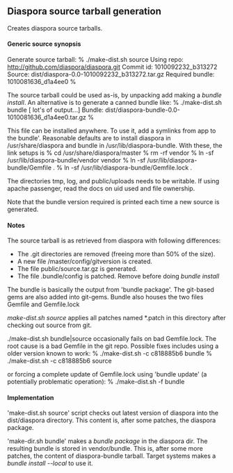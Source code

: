 ## Diaspora source tarball generation

Creates diaspora source tarballs.

#### Generic source synopsis

Generate source tarball:
    % ./make-dist.sh source
    Using repo:          http://github.com/diaspora/diaspora.git
    Commit id:           1010092232_b313272
    Source:              dist/diaspora-0.0-1010092232_b313272.tar.gz
    Required bundle:     1010081636_d1a4ee0
    %

The source tarball could be used as-is, by unpacking add making a
*bundle install*. An alternative is to generate a canned bundle like:
    % ./make-dist.sh bundle
          [ lot's of output...]
    Bundle: dist/diaspora-bundle-0.0-1010081636_d1a4ee0.tar.gz
    %

This file can be installed anywhere. To use it, add a symlinks from app
to the bundle'.  Reasonable defaults are to install diaspora in
/usr/share/diaspora and bundle in /usr/lib/diaspora-bundle. With these,
the link setups is
    % cd /usr/share/diaspora/master
    % rm -rf vendor
    % ln -sf /usr/lib/diaspora-bundle/vendor  vendor
    % ln -sf /usr/lib/diaspora-bundle/Gemfile .
    % ln -sf /usr/lib/diaspora-bundle/Gemfile.lock .


The directories tmp, log, and public/uploads needs to be writable. If using
apache passenger, read the docs on uid used and file ownership.

Note that the bundle version required is printed each time a new source
is generated.

#### Notes

The source tarball is as retrieved from diaspora with following differences:

   - The .git directories are removed (freeing more than 50% of the size).
   - A new file /master/config/gitversion is created.
   - The file public/source.tar.gz is generated.
   - The file .bundle/config  is patched. Remove before doing
     *bundle install*

The bundle is basically the output from 'bundle package'. The git-based
gems are also added into git-gems. Bundle also houses the two files
Gemfile and Gemfile.lock

*make-dist.sh source* applies all patches named *.patch in this directory
after checking out source from git.

./make-dist.sh bundle|source occasionally fails on bad Gemfile.lock. The
root cause is a bad Gemfile in the git repo. Possible fixes includes
using a older version known to work:
     % ./make-dist.sh -c c818885b6 bundle
     % ./make-dist.sh -c c818885b6 source

or forcing a complete update of Gemfile.lock using 'bundle update' (a
potentially problematic operation):
     % ./make-dist.sh -f bundle

#### Implementation

'make-dist.sh source'  script checks out latest version of diaspora into the
 dist/diaspora directory. This content is, after some patches, the diaspora package.

'make-dir.sh bundle' makes a *bundle package* in the diaspora dir.
The resulting bundle is stored in vendor/bundle. This is, after some more
patches, the content of diaspora-bundle tarball. Target systems makes a
*bundle install --local* to use it.
